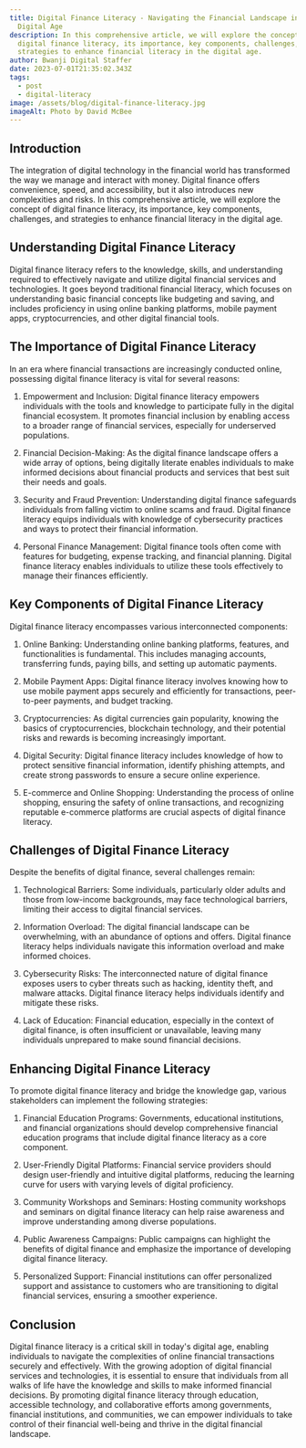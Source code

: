 ```yaml
---
title: Digital Finance Literacy - Navigating the Financial Landscape in the
  Digital Age
description: In this comprehensive article, we will explore the concept of
  digital finance literacy, its importance, key components, challenges, and
  strategies to enhance financial literacy in the digital age.
author: Bwanji Digital Staffer
date: 2023-07-01T21:35:02.343Z
tags:
  - post
  - digital-literacy
image: /assets/blog/digital-finance-literacy.jpg
imageAlt: Photo by David McBee
---
```

## Introduction

The integration of digital technology in the financial world has transformed the way we manage and interact with money. Digital finance offers convenience, speed, and accessibility, but it also introduces new complexities and risks. In this comprehensive article, we will explore the concept of digital finance literacy, its importance, key components, challenges, and strategies to enhance financial literacy in the digital age.

## Understanding Digital Finance Literacy

Digital finance literacy refers to the knowledge, skills, and understanding required to effectively navigate and utilize digital financial services and technologies. It goes beyond traditional financial literacy, which focuses on understanding basic financial concepts like budgeting and saving, and includes proficiency in using online banking platforms, mobile payment apps, cryptocurrencies, and other digital financial tools.

## The Importance of Digital Finance Literacy

In an era where financial transactions are increasingly conducted online, possessing digital finance literacy is vital for several reasons:

1. Empowerment and Inclusion: Digital finance literacy empowers individuals with the tools and knowledge to participate fully in the digital financial ecosystem. It promotes financial inclusion by enabling access to a broader range of financial services, especially for underserved populations.

2. Financial Decision-Making: As the digital finance landscape offers a wide array of options, being digitally literate enables individuals to make informed decisions about financial products and services that best suit their needs and goals.

3. Security and Fraud Prevention: Understanding digital finance safeguards individuals from falling victim to online scams and fraud. Digital finance literacy equips individuals with knowledge of cybersecurity practices and ways to protect their financial information.

4. Personal Finance Management: Digital finance tools often come with features for budgeting, expense tracking, and financial planning. Digital finance literacy enables individuals to utilize these tools effectively to manage their finances efficiently.

## Key Components of Digital Finance Literacy

Digital finance literacy encompasses various interconnected components:

1. Online Banking: Understanding online banking platforms, features, and functionalities is fundamental. This includes managing accounts, transferring funds, paying bills, and setting up automatic payments.

2. Mobile Payment Apps: Digital finance literacy involves knowing how to use mobile payment apps securely and efficiently for transactions, peer-to-peer payments, and budget tracking.

3. Cryptocurrencies: As digital currencies gain popularity, knowing the basics of cryptocurrencies, blockchain technology, and their potential risks and rewards is becoming increasingly important.

4. Digital Security: Digital finance literacy includes knowledge of how to protect sensitive financial information, identify phishing attempts, and create strong passwords to ensure a secure online experience.

5. E-commerce and Online Shopping: Understanding the process of online shopping, ensuring the safety of online transactions, and recognizing reputable e-commerce platforms are crucial aspects of digital finance literacy.

## Challenges of Digital Finance Literacy

Despite the benefits of digital finance, several challenges remain:

1. Technological Barriers: Some individuals, particularly older adults and those from low-income backgrounds, may face technological barriers, limiting their access to digital financial services.

2. Information Overload: The digital financial landscape can be overwhelming, with an abundance of options and offers. Digital finance literacy helps individuals navigate this information overload and make informed choices.

3. Cybersecurity Risks: The interconnected nature of digital finance exposes users to cyber threats such as hacking, identity theft, and malware attacks. Digital finance literacy helps individuals identify and mitigate these risks.

4. Lack of Education: Financial education, especially in the context of digital finance, is often insufficient or unavailable, leaving many individuals unprepared to make sound financial decisions.

## Enhancing Digital Finance Literacy

To promote digital finance literacy and bridge the knowledge gap, various stakeholders can implement the following strategies:

1. Financial Education Programs: Governments, educational institutions, and financial organizations should develop comprehensive financial education programs that include digital finance literacy as a core component.

2. User-Friendly Digital Platforms: Financial service providers should design user-friendly and intuitive digital platforms, reducing the learning curve for users with varying levels of digital proficiency.

3. Community Workshops and Seminars: Hosting community workshops and seminars on digital finance literacy can help raise awareness and improve understanding among diverse populations.

4. Public Awareness Campaigns: Public campaigns can highlight the benefits of digital finance and emphasize the importance of developing digital finance literacy.

5. Personalized Support: Financial institutions can offer personalized support and assistance to customers who are transitioning to digital financial services, ensuring a smoother experience.

## Conclusion

Digital finance literacy is a critical skill in today's digital age, enabling individuals to navigate the complexities of online financial transactions securely and effectively. With the growing adoption of digital financial services and technologies, it is essential to ensure that individuals from all walks of life have the knowledge and skills to make informed financial decisions. By promoting digital finance literacy through education, accessible technology, and collaborative efforts among governments, financial institutions, and communities, we can empower individuals to take control of their financial well-being and thrive in the digital financial landscape.